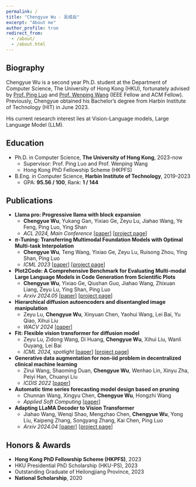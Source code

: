 ```yaml
---
permalink: /
title: "Chengyue Wu - 吴成岳"
excerpt: "About me"
author_profile: true
redirect_from: 
  - /about/
  - /about.html
---
```


## Biography
Chengyue Wu is a second year Ph.D. student at the Department of Computer Science, The University of Hong Kong (HKU), fortunately advised by [Prof. Ping Luo](http://luoping.me/) and [Prof. Wenping Wang](https://www.cs.hku.hk/people/academic-staff/wenping) (IEEE Fellow and ACM Fellow). Previously, Chengyue obtained his Bachelor’s degree from Harbin Institute of Technology (HIT) in June 2023.

His current research interest lies at Vision-Language models, Large Language Model (LLM).


## Education
- Ph.D. in Computer Science, **The University of Hong Kong**, 2023-now
	- Supervisor: Prof. Ping Luo and Prof. Wenping Wang
	- Hong Kong PhD Fellowship Scheme (HKPFS)
- B.Eng. in Computer Science, **Harbin Institute of Technology**, 2019-2023
	- GPA: **95.56 / 100**, Rank: **1 / 144**

## <span id="publication">Publications</span>

- **Llama pro: Progressive llama with block expansion**
  - **Chengyue Wu**, Yukang Gan, Yixiao Ge, Zeyu Lu, Jiahao Wang, Ye Feng, Ping Luo, Ying Shan
  - *ACL 2024, Main Conference* \[[paper](https://arxiv.org/abs/2401.02415)\] \[[project page](https://github.com/TencentARC/LLaMA-Pro)\]
- **$\pi$-Tuning: Transferring Multimodal Foundation Models with Optimal Multi-task Interpolation**
  - **Chengyue Wu**, Teng Wang, Yixiao Ge, Zeyu Lu, Ruisong Zhou, Ying Shan, Ping Luo
  - *ICML 2023*  \[[paper](https://arxiv.org/abs/2304.14381)\] \[[project page](https://github.com/TencentARC/pi-Tuning/)\]
- **Plot2Code: A Comprehensive Benchmark for Evaluating Multi-modal Large Language Models in Code Generation from Scientific Plots**
  - **Chengyue Wu**, Yixiao Ge, Qiushan Guo, Jiahao Wang, Zhixuan Liang, Zeyu Lu, Ying Shan, Ping Luo
  - *Arxiv 2024.05* \[[paper](https://arxiv.org/pdf/2405.07990)\] \[[project page](https://huggingface.co/datasets/TencentARC/Plot2Code)\]
- **Hierarchical diffusion autoencoders and disentangled image manipulation**
  - Zeyu Lu, **Chengyue Wu**, Xinyuan Chen, Yaohui Wang, Lei Bai, Yu Qiao, Xihui Liu
  - *WACV 2024* \[[paper](https://openaccess.thecvf.com/content/WACV2024/papers/Lu_Hierarchical_Diffusion_Autoencoders_and_Disentangled_Image_Manipulation_WACV_2024_paper.pdf)\]
- **Fit: Flexible vision transformer for diffusion model**
  - Zeyu Lu, Zidong Wang, Di Huang, **Chengyue Wu**, Xihui Liu, Wanli Ouyang, Lei Bai
  - *ICML 2024, spotlight* \[[paper](https://arxiv.org/pdf/2402.12376)\] \[[project page](https://github.com/whlzy/FiT)\]
- **Generative data augmentation for non-iid problem in decentralized clinical machine learning**
  - Zirui Wang, Shaoming Duan, **Chengyue Wu**, Wenhao Lin, Xinyu Zha, Peiyi Han, Chuanyi Liu
  - *ICDIS 2022* \[[paper](https://ieeexplore.ieee.org/abstract/document/9984853/)\]
- **Automatic time series forecasting model design based on pruning**
  - Chunnan Wang, Xingyu Chen, **Chengyue Wu**, Hongzhi Wang
  - *Applied Soft Computing* \[[paper](https://www.sciencedirect.com/science/article/abs/pii/S1568494624005787)\]
- **Adapting LLaMA Decoder to Vision Transformer**
  - Jiahao Wang, Wenqi Shao, Mengzhao Chen, **Chengyue Wu**, Yong Liu, Kaipeng Zhang, Songyang Zhang, Kai Chen, Ping Luo
  - *Arxiv 2024.04* \[[paper](https://arxiv.org/pdf/2404.06773)\] \[[project page](https://github.com/techmonsterwang/iLLaMA)\]

## <span id="award">Honors & Awards</span>
- **Hong Kong PhD Fellowship Scheme (HKPFS)**, 2023
- HKU Presidential PhD Scholarship (HKU-PS), 2023
- Outstanding Graduate of Heilongjiang Province, 2023
- **National Scholarship**, 2020
